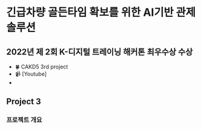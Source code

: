 # 긴급차량 골든타임 확보를 위한 AI기반 관제 솔루션
## 2022년 제 2회 K-디지털 트레이닝 해커톤 최우수상 수상 

- 🍀 CAKD5 3rd project
- 📹 [Youtube]
-

## Project 3

### 프로젝트 개요
